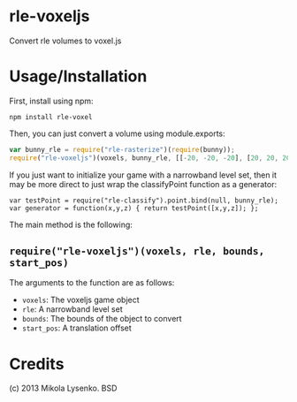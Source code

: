 rle-voxeljs
===========
Convert rle volumes to voxel.js

Usage/Installation
==================
First, install using npm:

    npm install rle-voxel
    
Then, you can just convert a volume using module.exports:

```javascript
var bunny_rle = require("rle-rasterize")(require(bunny));
require("rle-voxeljs")(voxels, bunny_rle, [[-20, -20, -20], [20, 20, 20]]);
```

If you just want to initialize your game with a narrowband level set, then it may be more direct to just wrap the classifyPoint function as a generator:

    var testPoint = require("rle-classify").point.bind(null, bunny_rle);
    var generator = function(x,y,z) { return testPoint([x,y,z]); };


The main method is the following:

`require("rle-voxeljs")(voxels, rle, bounds, start_pos)`
---------------------------------------------
The arguments to the function are as follows:

* `voxels`:  The voxeljs game object
* `rle`: A narrowband level set
* `bounds`: The bounds of the object to convert
* `start_pos`: A translation offset

Credits
=======
(c) 2013 Mikola Lysenko. BSD
